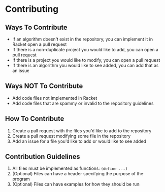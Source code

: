 # Contributing

## Ways To Contribute

- If an algorithm doesn't exist in the repository, you can implement it in Racket open a pull request
- If there is a non-duplicate project you would like to add, you can open a pull request
- If there is a project you would like to modify, you can open a pull request
- If there is an algorithm you would like to see added, you can add that as an issue

## Ways NOT To Contribute
- Add code files not implemented in Racket
- Add code files that are spammy or invalid to the repository guidelines

## How To Contribute

1. Create a pull request with the files you'd like to add to the repository
2. Create a pull request modifying some file in the repository
3. Add an issue for a file you'd like to add or would like to see added

## Contribution Guidelines

1. All files must be implemented as functions: `(define ...)`
2. (Optional) Files can have a header specifying the purpose of the program
3. (Optional) Files can have examples for how they should be run
